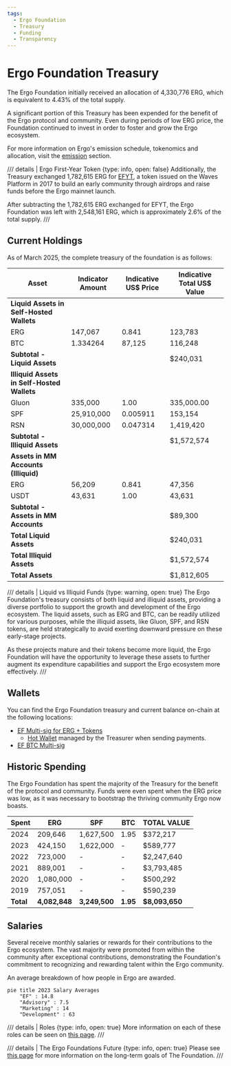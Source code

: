 ```yaml
---
tags:
  - Ergo Foundation
  - Treasury
  - Funding
  - Transparency
---
```


# Ergo Foundation Treasury

The Ergo Foundation initially received an allocation of 4,330,776 ERG, which is equivalent to 4.43% of the total supply.

A significant portion of this Treasury has been expended for the benefit of the Ergo protocol and community. Even during periods of low ERG price, the Foundation continued to invest in order to foster and grow the Ergo ecosystem.

For more information on Ergo's emission schedule, tokenomics and allocation, visit the [emission](emission.md) section.


/// details | Ergo First-Year Token
     {type: info, open: false}
Additionally, the Treasury exchanged 1,782,615 ERG for [EFYT](efyt.md), a token issued on the Waves Platform in 2017 to build an early community through airdrops and raise funds before the Ergo mainnet launch.

After subtracting the 1,782,615 ERG exchanged for EFYT, the Ergo Foundation was left with 2,548,161 ERG, which is approximately 2.6% of the total supply.
///



## Current Holdings

As of March 2025, the complete treasury of the foundation is as follows:

| Asset | Indicator Amount | Indicative US$ Price | Indicative Total US$ Value |
|-------|------------------|----------------------|----------------------------|
| **Liquid Assets in Self-Hosted Wallets** |
| ERG | 147,067 | 0.841 | 123,783 |
| BTC | 1.334264 | 87,125 | 116,248 |
| **Subtotal - Liquid Assets** | | | $240,031 | 240,031
| **Illiquid Assets in Self-Hosted Wallets** |
| Gluon | 335,000 | 1.00 | 335,000.00 |
| SPF | 25,910,000 | 0.005911 | 153,154 |
| RSN | 30,000,000 | 0.047314 | 1,419,420 |
| **Subtotal - Illiquid Assets** | | | $1,572,574 |
| **Assets in MM Accounts (Illiquid)** |
| ERG | 56,209 | 0.841 | 47,356 |
| USDT | 43,631 | 1.00 | 43,631 |
| **Subtotal - Assets in MM Accounts** | | | $89,300 |
| **Total Liquid Assets** | | | $240,031 |
| **Total Illiquid Assets** | | | $1,572,574 |
| **Total Assets** | | | $1,812,605 |

/// details | Liquid vs Illiquid Funds
     {type: warning, open: true}
The Ergo Foundation's treasury consists of both liquid and illiquid assets, providing a diverse portfolio to support the growth and development of the Ergo ecosystem. The liquid assets, such as ERG and BTC, can be readily utilized for various purposes, while the illiquid assets, like Gluon, SPF, and RSN tokens, are held strategically to avoid exerting downward pressure on these early-stage projects.

As these projects mature and their tokens become more liquid, the Ergo Foundation will have the opportunity to leverage these assets to further augment its expenditure capabilities and support the Ergo ecosystem more effectively.
///

## Wallets

You can find the Ergo Foundation treasury and current balance on-chain at the following locations:

- [EF Multi-sig for ERG + Tokens](https://ergexplorer.com/addresses#2BggBDgr9n9geTKjCJBCEWMReb2i7wcocw7fjVd3QyM7qFMtmVHyoFr78kChAxGekJxUTZru2aMjyZKcVoPfHX5d12RqNrnEAgzGqUCoJ2v9xCqmT75V5xdhT1JBqQbeRKJZT4XGMg7hZAqVvbMsQF26nkWRPqiCqPoKfy7GZw9zuvr15qaqbB2ZcZXaGTrvqDN2o15SRTJwvVADDx2inzrk3U25cdjFWYBc6ECKSjmYpPWL8fn4msxsBZKNiGbP8vDrYWqQuPtMwJ5Ag)
     - [Hot Wallet](https://ergexplorer.com/addresses#9g1ReLmsbGevkTjfPGMdRMoFRdrAVskZVmSBpaEdVW2DfG4HDWm) managed by the Treasurer when sending payments.
- [EF BTC Multi-sig](https://www.blockchain.com/explorer/addresses/BTC/bc1qhps44rcl0rln47te839wr5rx25z624gawsgdye0cs4m0pq2mkhnq8dmkkc)



## Historic Spending

The Ergo Foundation has spent the majority of the Treasury for the benefit of the protocol and community. Funds were even spent when the ERG price was low, as it was necessary to bootstrap the thriving community Ergo now boasts.

<!--TODO: Yearly figures don't add up to total difference between total allocation & spending, 90k difference, probably missed a tx -->


| **Spent** | **ERG**      | **SPF**       | **BTC**     | **TOTAL VALUE**   |
|-----------|--------------|---------------|-------------|-------------------|
| 2024      | 209,646      | 1,627,500     | 1.95        | $372,217          |
| 2023      | 424,150      | 1,622,000     | -           | $589,777          |
| 2022      | 723,000      | -             | -           | $2,247,640        |
| 2021      | 889,001      | -             | -           | $3,793,485        |
| 2020      | 1,080,000    | -             | -           | $500,292          |
| 2019      | 757,051      | -             | -           | $590,239          |
| **Total** | **4,082,848**| **3,249,500** | **1.95**    | **$8,093,650**    |

<!--
Here’s the updated table with the **December note added**:

| Month      | ERG (USD)   | SPF (USD) | BTC (USD) | Total (USD) | Notes                            |
|------------|-------------|-----------|-----------|-------------|-----------------------------------|
| January    | $30,406.77  | $0.00     | $0.00     | $30,406.77  |                                   |
| February   | $15,300.09  | $0.00     | $0.00     | $15,300.09  |                                   |
| March      | $15,750.09  | $0.00     | $0.00     | $15,750.09  |                                   |
| April      | $7.57       | $0.00     | $16,925.13| $16,932.70  |                                   |
| May        | $38,899.80  | $0.00     | $0.00     | $38,899.80  | 20k to MEXC                       |
| June       | $44,524.81  | $837.00   | $0.00     | $45,361.81  | Includes large tx from 01/07      |
| July       | $23,968.81  | $2,169.00 | $0.00     | $26,137.81  | 49,472 ERG for ERGOHACK           |
| September  | $2,925.00   | $1,440.00 | $0.00     | $4,365.00   |                                   |
| October    | $6,703.20   | $1,260.00 | $14,923.61| $22,886.81  |                                   |
| November   | $5,140.00   | $1,635.20 | $25,664.91| $32,440.11  | 8k ERG MM                          |
| December   | $4,706.80   | $2,066.40 | $21,797.59| $28,570.79  | $15k for Hackathon/MiningGrant    |
| **Total**  | **$283,498.94** | **$9,407.60** | **$79,311.24** | **$372,217.78** |                                   |

Let me know if you'd like to include projections, comparisons, or fund balance summaries next.
-->

<!--
Outdated, included in table above
In addition to the direct ERG spending above in 2023, 

- 972,000 SPF was liquidated for 43,020 ERG 
- 650,000 SPF was paid as compensation ($21,000)
- 160,000 SPF was donated to the [Sigmanauts](sigmanauts.md) Treasury
- Totaling 1,622,000 SPF 
-->

## Salaries

Several receive monthly salaries or rewards for their contributions to the Ergo ecosystem. The vast majority were promoted from within the community after exceptional contributions, demonstrating the Foundation's commitment to recognizing and rewarding talent within the Ergo community.

An average breakdown of how people in Ergo are awarded.

```mermaid
pie title 2023 Salary Averages
    "EF" : 14.8
    "Advisory" : 7.5
    "Marketing" : 14
    "Development" : 63
```

/// details | Roles
     {type: info, open: true}
More information on each of these roles can be seen on [this page](ef-scope.md#key-areas-of-focus).
///


/// details | The Ergo Foundations Future
     {type: info, open: true}
Please see [this page](ef-future.md) for more information on the long-term goals of The Foundation.
///
